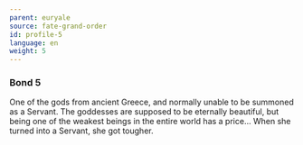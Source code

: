 ```yaml
---
parent: euryale
source: fate-grand-order
id: profile-5
language: en
weight: 5
---
```


### Bond 5

One of the gods from ancient Greece, and normally unable to be summoned as a Servant.
The goddesses are supposed to be eternally beautiful, but being one of the weakest beings in the entire world has a price…
When she turned into a Servant, she got tougher.
